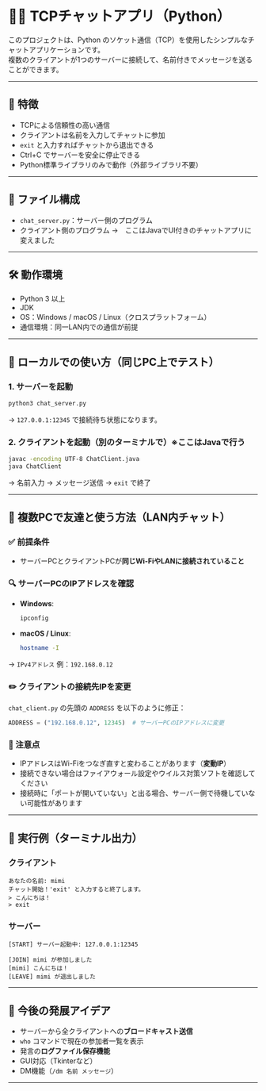 # 🧑‍💻 TCPチャットアプリ（Python）

このプロジェクトは、Python のソケット通信（TCP）を使用したシンプルなチャットアプリケーションです。  
複数のクライアントが1つのサーバーに接続して、名前付きでメッセージを送ることができます。

---

## 📌 特徴

- TCPによる信頼性の高い通信
- クライアントは名前を入力してチャットに参加
- `exit` と入力すればチャットから退出できる
- Ctrl+C でサーバーを安全に停止できる
- Python標準ライブラリのみで動作（外部ライブラリ不要）

---

## 📁 ファイル構成

- `chat_server.py`：サーバー側のプログラム
- クライアント側のプログラム →　ここはJavaでUI付きのチャットアプリに変えました

---

## 🛠️ 動作環境

- Python 3 以上
- JDK
- OS：Windows / macOS / Linux（クロスプラットフォーム）
- 通信環境：同一LAN内での通信が前提

---

## 🚀 ローカルでの使い方（同じPC上でテスト）

### 1. サーバーを起動

```bash
python3 chat_server.py
```

→ `127.0.0.1:12345` で接続待ち状態になります。

### 2. クライアントを起動（別のターミナルで）※ここはJavaで行う

```bash
javac -encoding UTF-8 ChatClient.java
java ChatClient
```

→ 名前入力 → メッセージ送信 → `exit` で終了

---

## 🤝 複数PCで友達と使う方法（LAN内チャット）

### ✅ 前提条件

- サーバーPCとクライアントPCが**同じWi-FiやLANに接続されていること**

### 🔍 サーバーPCのIPアドレスを確認

- **Windows**:
  ```bash
  ipconfig
  ```
- **macOS / Linux**:
  ```bash
  hostname -I
  ```

→ `IPv4アドレス` 例：`192.168.0.12`

### ✏️ クライアントの接続先IPを変更

`chat_client.py` の先頭の `ADDRESS` を以下のように修正：

```python
ADDRESS = ("192.168.0.12", 12345)  # サーバーPCのIPアドレスに変更
```

### 🚧 注意点

- IPアドレスはWi-Fiをつなぎ直すと変わることがあります（**変動IP**）
- 接続できない場合はファイアウォール設定やウイルス対策ソフトを確認してください
- 接続時に「ポートが開いていない」と出る場合、サーバー側で待機していない可能性があります

---

## 💬 実行例（ターミナル出力）

### クライアント

```
あなたの名前: mimi
チャット開始！'exit' と入力すると終了します。
> こんにちは！
> exit
```

### サーバー

```
[START] サーバー起動中: 127.0.0.1:12345

[JOIN] mimi が参加しました
[mimi] こんにちは！
[LEAVE] mimi が退出しました
```

---

## 🔧 今後の発展アイデア

- サーバーから全クライアントへの**ブロードキャスト送信**
- `who` コマンドで現在の参加者一覧を表示
- 発言の**ログファイル保存機能**
- GUI対応（Tkinterなど）
- DM機能（`/dm 名前 メッセージ`）

---
